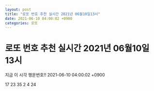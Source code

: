 ```yaml
---
layout: post
title: "로또 번호 추천 실시간 2021년 06월10일13시"
date: 2021-06-10 04:00:02 +0900
categories: 로또
---
```


# 로또 번호 추천 실시간 2021년 06월10일13시

지금 이 시각 행운번호!! 2021-06-10 04:00:02 +0900

 17  23  35  2  4  24 

